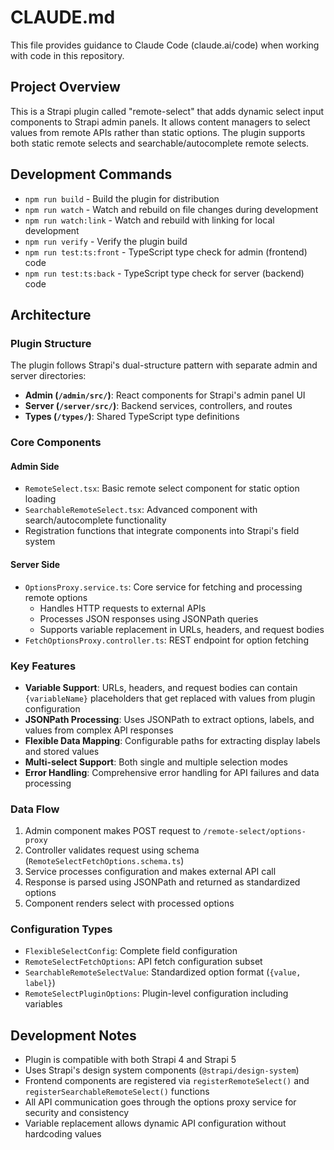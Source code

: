 # CLAUDE.md

This file provides guidance to Claude Code (claude.ai/code) when working with code in this repository.

## Project Overview

This is a Strapi plugin called "remote-select" that adds dynamic select input components to Strapi admin panels. It allows content managers to select values from remote APIs rather than static options. The plugin supports both static remote selects and searchable/autocomplete remote selects.

## Development Commands

- `npm run build` - Build the plugin for distribution
- `npm run watch` - Watch and rebuild on file changes during development
- `npm run watch:link` - Watch and rebuild with linking for local development
- `npm run verify` - Verify the plugin build
- `npm run test:ts:front` - TypeScript type check for admin (frontend) code
- `npm run test:ts:back` - TypeScript type check for server (backend) code

## Architecture

### Plugin Structure
The plugin follows Strapi's dual-structure pattern with separate admin and server directories:

- **Admin (`/admin/src/`)**: React components for Strapi's admin panel UI
- **Server (`/server/src/`)**: Backend services, controllers, and routes
- **Types (`/types/`)**: Shared TypeScript type definitions

### Core Components

#### Admin Side
- `RemoteSelect.tsx`: Basic remote select component for static option loading
- `SearchableRemoteSelect.tsx`: Advanced component with search/autocomplete functionality
- Registration functions that integrate components into Strapi's field system

#### Server Side
- `OptionsProxy.service.ts`: Core service for fetching and processing remote options
  - Handles HTTP requests to external APIs
  - Processes JSON responses using JSONPath queries
  - Supports variable replacement in URLs, headers, and request bodies
- `FetchOptionsProxy.controller.ts`: REST endpoint for option fetching

### Key Features
- **Variable Support**: URLs, headers, and request bodies can contain `{variableName}` placeholders that get replaced with values from plugin configuration
- **JSONPath Processing**: Uses JSONPath to extract options, labels, and values from complex API responses
- **Flexible Data Mapping**: Configurable paths for extracting display labels and stored values
- **Multi-select Support**: Both single and multiple selection modes
- **Error Handling**: Comprehensive error handling for API failures and data processing

### Data Flow
1. Admin component makes POST request to `/remote-select/options-proxy`
2. Controller validates request using schema (`RemoteSelectFetchOptions.schema.ts`)
3. Service processes configuration and makes external API call
4. Response is parsed using JSONPath and returned as standardized options
5. Component renders select with processed options

### Configuration Types
- `FlexibleSelectConfig`: Complete field configuration
- `RemoteSelectFetchOptions`: API fetch configuration subset
- `SearchableRemoteSelectValue`: Standardized option format (`{value, label}`)
- `RemoteSelectPluginOptions`: Plugin-level configuration including variables

## Development Notes

- Plugin is compatible with both Strapi 4 and Strapi 5
- Uses Strapi's design system components (`@strapi/design-system`)
- Frontend components are registered via `registerRemoteSelect()` and `registerSearchableRemoteSelect()` functions
- All API communication goes through the options proxy service for security and consistency
- Variable replacement allows dynamic API configuration without hardcoding values